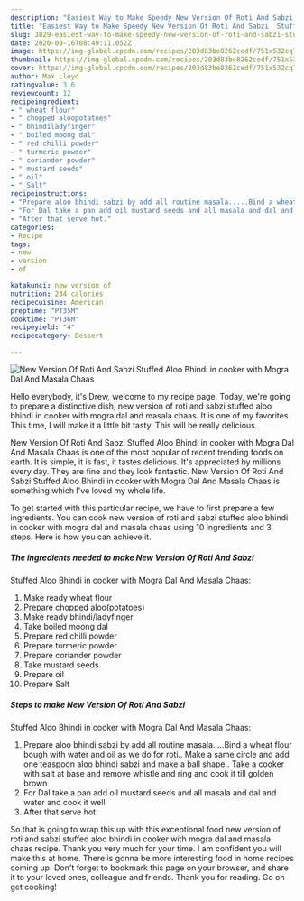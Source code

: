 ```yaml
---
description: "Easiest Way to Make Speedy New Version Of Roti And Sabzi  Stuffed Aloo Bhindi in cooker with Mogra Dal And Masala Chaas"
title: "Easiest Way to Make Speedy New Version Of Roti And Sabzi  Stuffed Aloo Bhindi in cooker with Mogra Dal And Masala Chaas"
slug: 3829-easiest-way-to-make-speedy-new-version-of-roti-and-sabzi-stuffed-aloo-bhindi-in-cooker-with-mogra-dal-and-masala-chaas
date: 2020-09-16T08:49:11.052Z
image: https://img-global.cpcdn.com/recipes/203d83be8262cedf/751x532cq70/new-version-of-roti-and-sabzi-stuffed-aloo-bhindi-in-cooker-with-mogra-dal-and-masala-chaas-recipe-main-photo.jpg
thumbnail: https://img-global.cpcdn.com/recipes/203d83be8262cedf/751x532cq70/new-version-of-roti-and-sabzi-stuffed-aloo-bhindi-in-cooker-with-mogra-dal-and-masala-chaas-recipe-main-photo.jpg
cover: https://img-global.cpcdn.com/recipes/203d83be8262cedf/751x532cq70/new-version-of-roti-and-sabzi-stuffed-aloo-bhindi-in-cooker-with-mogra-dal-and-masala-chaas-recipe-main-photo.jpg
author: Max Lloyd
ratingvalue: 3.6
reviewcount: 12
recipeingredient:
- " wheat flour"
- " chopped aloopotatoes"
- " bhindiladyfinger"
- " boiled moong dal"
- " red chilli powder"
- " turmeric powder"
- " coriander powder"
- " mustard seeds"
- " oil"
- " Salt"
recipeinstructions:
- "Prepare aloo bhindi sabzi by add all routine masala.....Bind a wheat flour bough with water and oil as we do for roti.. Make a same circle and add one teaspoon aloo bhindi sabzi and make a ball shape.. Take a cooker with salt at base and remove whistle and ring and cook it till golden brown"
- "For Dal take a pan add oil mustard seeds and all masala and dal and water and cook it well"
- "After that serve hot."
categories:
- Recipe
tags:
- new
- version
- of

katakunci: new version of 
nutrition: 234 calories
recipecuisine: American
preptime: "PT35M"
cooktime: "PT36M"
recipeyield: "4"
recipecategory: Dessert

---
```



![New Version Of Roti And Sabzi 
Stuffed Aloo Bhindi in cooker with Mogra Dal And Masala Chaas](https://img-global.cpcdn.com/recipes/203d83be8262cedf/751x532cq70/new-version-of-roti-and-sabzi-stuffed-aloo-bhindi-in-cooker-with-mogra-dal-and-masala-chaas-recipe-main-photo.jpg)

Hello everybody, it's Drew, welcome to my recipe page. Today, we're going to prepare a distinctive dish, new version of roti and sabzi 
stuffed aloo bhindi in cooker with mogra dal and masala chaas. It is one of my favorites. This time, I will make it a little bit tasty. This will be really delicious.



New Version Of Roti And Sabzi 
Stuffed Aloo Bhindi in cooker with Mogra Dal And Masala Chaas is one of the most popular of recent trending foods on earth. It is simple, it is fast, it tastes delicious. It's appreciated by millions every day. They are fine and they look fantastic. New Version Of Roti And Sabzi 
Stuffed Aloo Bhindi in cooker with Mogra Dal And Masala Chaas is something which I've loved my whole life.


To get started with this particular recipe, we have to first prepare a few ingredients. You can cook new version of roti and sabzi 
stuffed aloo bhindi in cooker with mogra dal and masala chaas using 10 ingredients and 3 steps. Here is how you can achieve it.

<!--inarticleads1-->

##### The ingredients needed to make New Version Of Roti And Sabzi 
Stuffed Aloo Bhindi in cooker with Mogra Dal And Masala Chaas:

1. Make ready  wheat flour
1. Prepare  chopped aloo(potatoes)
1. Make ready  bhindi/ladyfinger
1. Take  boiled moong dal
1. Prepare  red chilli powder
1. Prepare  turmeric powder
1. Prepare  coriander powder
1. Take  mustard seeds
1. Prepare  oil
1. Prepare  Salt




<!--inarticleads2-->

##### Steps to make New Version Of Roti And Sabzi 
Stuffed Aloo Bhindi in cooker with Mogra Dal And Masala Chaas:

1. Prepare aloo bhindi sabzi by add all routine masala.....Bind a wheat flour bough with water and oil as we do for roti.. Make a same circle and add one teaspoon aloo bhindi sabzi and make a ball shape.. Take a cooker with salt at base and remove whistle and ring and cook it till golden brown
1. For Dal take a pan add oil mustard seeds and all masala and dal and water and cook it well
1. After that serve hot.




So that is going to wrap this up with this exceptional food new version of roti and sabzi 
stuffed aloo bhindi in cooker with mogra dal and masala chaas recipe. Thank you very much for your time. I am confident you will make this at home. There is gonna be more interesting food in home recipes coming up. Don't forget to bookmark this page on your browser, and share it to your loved ones, colleague and friends. Thank you for reading. Go on get cooking!
